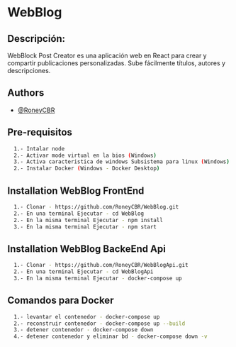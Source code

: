 
# WebBlog

## Descripción:
WebBlock Post Creator es una aplicación web en React para crear y compartir publicaciones personalizadas. Sube fácilmente títulos, autores y descripciones.

## Authors

- [@RoneyCBR](https://github.com/RoneyCBR)


## Pre-requisitos

```bash
  1.- Intalar node
  2.- Activar mode virtual en la bios (Windows)
  3.- Activa caracteristica de windows Subsistema para linux (Windows)
  2.- Instalar Docker (Windows - Docker Desktop)
```


## Installation WebBlog FrontEnd

```bash
  1.- Clonar - https://github.com/RoneyCBR/WebBlog.git
  2.- En una terminal Ejecutar - cd WebBlog
  2.- En la misma terminal Ejecutar - npm install
  3.- En la misma terminal Ejecutar - npm start
```

## Installation WebBlog BackeEnd Api

```bash
  1.- Clonar - https://github.com/RoneyCBR/WebBlogApi.git
  2.- En una terminal Ejecutar - cd WebBlogApi
  3.- En la misma terminal Ejecutar - docker-compose up
```

## Comandos para Docker

```bash
  1.- levantar el contenedor - docker-compose up
  2.- reconstruir contenedor - docker-compose up --build
  3.- detener contenedor - docker-compose down
  4.- detener contenedor y eliminar bd - docker-compose down -v
```
    

    

